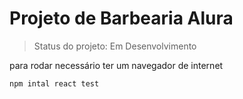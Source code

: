 <h1>Projeto de Barbearia Alura</h1>

>Status do projeto: Em Desenvolvimento

para rodar necessário ter um navegador de internet

```
npm intal react test
```

